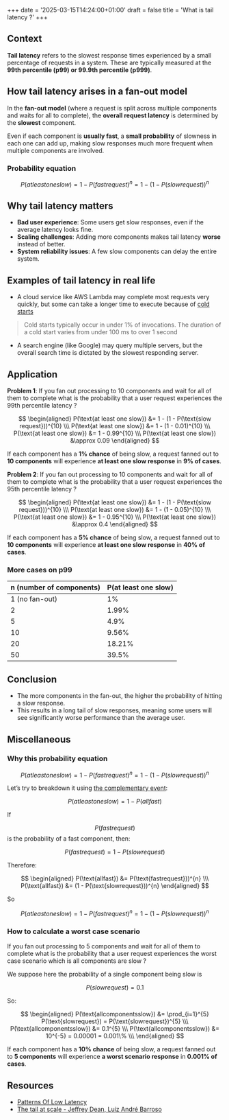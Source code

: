+++
date = '2025-03-15T14:24:00+01:00'
draft = false
title = 'What is tail latency ?'
+++

## Context

**Tail latency** refers to the slowest response times experienced by a small percentage of requests in a system. These are typically measured at the **99th percentile (p99) or 99.9th percentile (p999)**.

## How tail latency arises in a fan-out model

In the **fan-out model** (where a request is split across multiple components and waits for all to complete), the **overall request latency** is determined by the **slowest** component.

Even if each component is **usually fast**, a **small probability** of slowness in each one can add up, making slow responses much more frequent when multiple components are involved.

### Probability equation

$$P(at least one slow) = 1 - P(fast request)^n = 1 - (1 - P(slow request))^n$$

## Why tail latency matters

* **Bad user experience**: Some users get slow responses, even if the average latency looks fine.
* **Scaling challenges**: Adding more components makes tail latency **worse** instead of better.
* **System reliability issues**: A few slow components can delay the entire system.

## Examples of tail latency in real life

* A cloud service like AWS Lambda may complete most requests very quickly, but some can take a longer time to execute because of [cold starts](https://docs.aws.amazon.com/lambda/latest/dg/lambda-runtime-environment.html#cold-start-latency)

> Cold starts typically occur in under 1% of invocations. The duration of a cold start varies from under 100 ms to over 1 second

* A search engine (like Google) may query multiple servers, but the overall search time is dictated by the slowest responding server.

## Application

**Problem 1**: If you fan out processing to 10 components and wait for all of them to complete what is the probability that a user request experiences the 99th percentile latency ?

$$
\begin{aligned}
P(\text{at least one slow}) &= 1 - (1 - P(\text{slow request}))^{10} \\\
P(\text{at least one slow}) &= 1 - (1 - 0.01)^{10} \\\
P(\text{at least one slow}) &= 1 - 0.99^{10} \\\
P(\text{at least one slow}) &\approx 0.09
\end{aligned}
$$

If each component has a **1% chance** of being slow, a request fanned out to **10 components** will experience **at least one slow response** in **9% of cases**.

**Problem 2**: If you fan out processing to 10 components and wait for all of them to complete what is the probability that a user request experiences the 95th percentile latency ?

$$
\begin{aligned}
P(\text{at least one slow}) &= 1 - (1 - P(\text{slow request}))^{10} \\\
P(\text{at least one slow}) &= 1 - (1 - 0.05)^{10} \\\
P(\text{at least one slow}) &= 1 - 0.95^{10} \\\
P(\text{at least one slow}) &\approx 0.4
\end{aligned}
$$

If each component has a **5% chance** of being slow, a request fanned out to **10 components** will experience **at least one slow response** in **40% of cases**.

### More cases on p99

| n (number of components)      | P(at least one slow) |
| ----------- | ----------- |
| 1 (no fan-out)      | 1%       |
| 2   | 1.99%       |
| 5   | 4.9%        |
| 10   | 9.56%        |
| 20   | 18.21%        |
| 50   | 39.5%        |


## Conclusion

* The more components in the fan-out, the higher the probability of hitting a slow response.
* This results in a long tail of slow responses, meaning some users will see significantly worse performance than the average user.

## Miscellaneous

### Why this probability equation

$$P(at least one slow) = 1 - P(fast request)^n = 1 - (1 - P(slow request))^n$$

Let’s try to breakdown it using [the complementary event](https://en.wikipedia.org/wiki/Complementary_event):

$$P(at least one slow) = 1 - P(all fast)$$

If 

$$P(fast request)$$ 
is the probability of a fast component, then:

$$P(fastrequest) = 1 - P(slowrequest)$$

Therefore:

$$
\begin{aligned}
P(\text{allfast}) &= P(\text{fastrequest}))^{n} \\\
P(\text{allfast}) &= (1 - P(\text{slowrequest}))^{n}
\end{aligned}
$$

So

$$P(at least one slow) = 1 - P(fast request)^n = 1 - (1 - P(slow request))^n$$


### How to calculate a worst case scenario

If you fan out processing to 5 components and wait for all of them to complete what is the probability that a user request experiences the worst case scenario which is all components are slow ?

We suppose here the probability of a single component being slow is

$$P(slowrequest)=0.1$$

So:

$$
\begin{aligned}
P(\text{allcomponentsslow}) &= \prod_{i=1}^{5} P(\text{slowrequest}) = P(\text{slowrequest})^{5} \\\
P(\text{allcomponentsslow}) &= 0.1^{5} \\\
P(\text{allcomponentsslow}) &= 10^{-5} = 0.00001 = 0.001\% \\\
\end{aligned}
$$

If each component has a **10% chance** of being slow, a request fanned out to **5 components** will experience **a worst scenario response** in **0.001% of cases**.

## Resources

* [Patterns Of Low Latency](https://www.p99conf.io/session/patterns-of-low-latency/)
* [The tail at scale - Jeffrey Dean, Luiz André Barroso](https://dl.acm.org/doi/pdf/10.1145/2408776.2408794)
